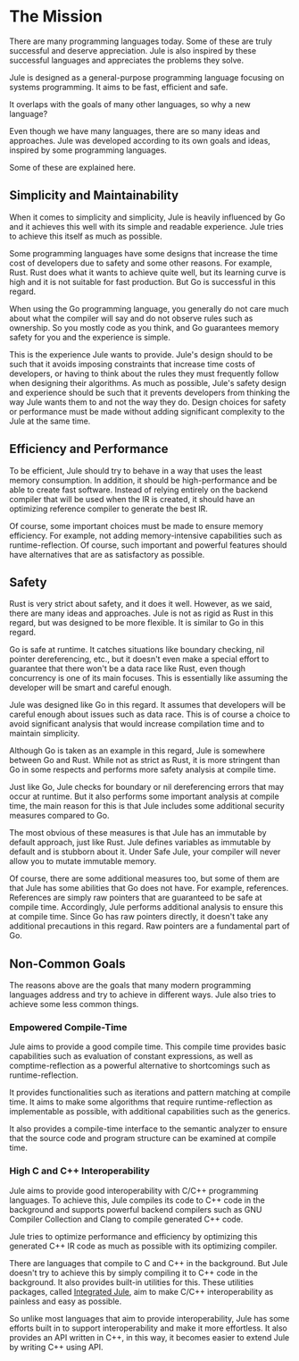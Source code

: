 # The Mission

There are many programming languages ​​today. Some of these are truly successful and deserve appreciation. Jule is also inspired by these successful languages ​​and appreciates the problems they solve.

Jule is designed as a general-purpose programming language focusing on systems programming. It aims to be fast, efficient and safe.

It overlaps with the goals of many other languages, so why a new language?

Even though we have many languages, there are so many ideas and approaches. Jule was developed according to its own goals and ideas, inspired by some programming languages.

Some of these are explained here.

## Simplicity and Maintainability

When it comes to simplicity and simplicity, Jule is heavily influenced by Go and it achieves this well with its simple and readable experience. Jule tries to achieve this itself as much as possible.

Some programming languages ​​have some designs that increase the time cost of developers due to safety and some other reasons. For example, Rust. Rust does what it wants to achieve quite well, but its learning curve is high and it is not suitable for fast production. But Go is successful in this regard.

When using the Go programming language, you generally do not care much about what the compiler will say and do not observe rules such as ownership. So you mostly code as you think, and Go guarantees memory safety for you and the experience is simple.

This is the experience Jule wants to provide. Jule's design should to be such that it avoids imposing constraints that increase time costs of developers, or having to think about the rules they must frequently follow when designing their algorithms. As much as possible, Jule's safety design and experience should be such that it prevents developers from thinking the way Jule wants them to and not the way they do. Design choices for safety or performance must be made without adding significant complexity to the Jule at the same time.

## Efficiency and Performance

To be efficient, Jule should try to behave in a way that uses the least memory consumption. In addition, it should be high-performance and be able to create fast software. Instead of relying entirely on the backend compiler that will be used when the IR is created, it should have an optimizing reference compiler to generate the best IR.

Of course, some important choices must be made to ensure memory efficiency. For example, not adding memory-intensive capabilities such as runtime-reflection. Of course, such important and powerful features should have alternatives that are as satisfactory as possible.

## Safety

Rust is very strict about safety, and it does it well. However, as we said, there are many ideas and approaches. Jule is not as rigid as Rust in this regard, but was designed to be more flexible. It is similar to Go in this regard.

Go is safe at runtime. It catches situations like boundary checking, nil pointer dereferencing, etc., but it doesn't even make a special effort to guarantee that there won't be a data race like Rust, even though concurrency is one of its main focuses. This is essentially like assuming the developer will be smart and careful enough.

Jule was designed like Go in this regard. It assumes that developers will be careful enough about issues such as data race. This is of course a choice to avoid significant analysis that would increase compilation time and to maintain simplicity.

Although Go is taken as an example in this regard, Jule is somewhere between Go and Rust. While not as strict as Rust, it is more stringent than Go in some respects and performs more safety analysis at compile time.

Just like Go, Jule checks for boundary or nil dereferencing errors that may occur at runtime. But it also performs some important analysis at compile time, the main reason for this is that Jule includes some additional security measures compared to Go.

The most obvious of these measures is that Jule has an immutable by default approach, just like Rust. Jule defines variables as immutable by default and is stubborn about it. Under Safe Jule, your compiler will never allow you to mutate immutable memory.

Of course, there are some additional measures too, but some of them are that Jule has some abilities that Go does not have. For example, references. References are simply raw pointers that are guaranteed to be safe at compile time. Accordingly, Jule performs additional analysis to ensure this at compile time. Since Go has raw pointers directly, it doesn't take any additional precautions in this regard. Raw pointers are a fundamental part of Go.

## Non-Common Goals

The reasons above are the goals that many modern programming languages ​​address and try to achieve in different ways. Jule also tries to achieve some less common things.

### Empowered Compile-Time

Jule aims to provide a good compile time. This compile time provides basic capabilities such as evaluation of constant expressions, as well as comptime-reflection as a powerful alternative to shortcomings such as runtime-reflection.

It provides functionalities such as iterations and pattern matching at compile time. It aims to make some algorithms that require runtime-reflection as implementable as possible, with additional capabilities such as the generics.

It also provides a compile-time interface to the semantic analyzer to ensure that the source code and program structure can be examined at compile time.

### High C and C++ Interoperability

Jule aims to provide good interoperability with C/C++ programming languages. To achieve this, Jule compiles its code to C++ code in the background and supports powerful backend compilers such as GNU Compiler Collection and Clang to compile generated C++ code.

Jule tries to optimize performance and efficiency by optimizing this generated C++ IR code as much as possible with its optimizing compiler.

There are languages ​​that compile to C and C++ in the background. But Jule doesn't try to achieve this by simply compiling it to C++ code in the background. It also provides built-in utilities for this. These utilities packages, called [Integrated Jule](/integrated-jule/), aim to make C/C++ interoperability as painless and easy as possible.

So unlike most languages that aim to provide interoperability, Jule has some efforts built in to support interoperability and make it more effortless. It also provides an API written in C++, in this way, it becomes easier to extend Jule by writing C++ using API.